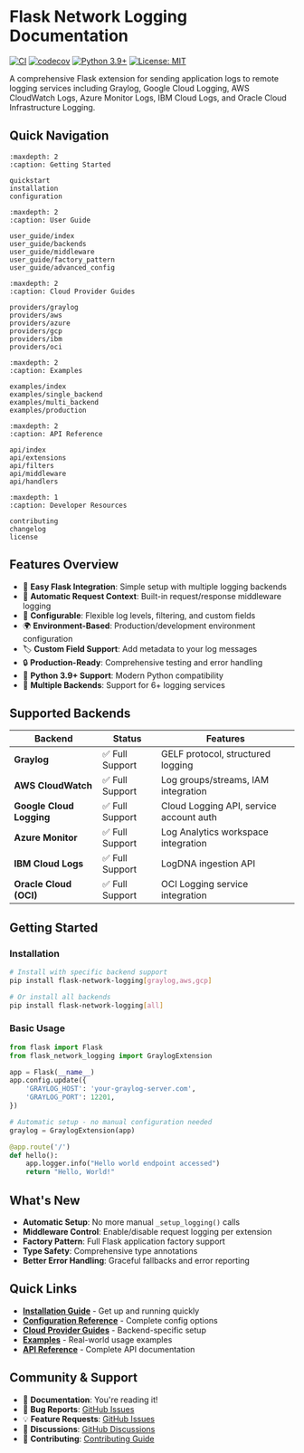 # Flask Network Logging Documentation

[![CI](https://github.com/MarcFord/flask-network-logging/actions/workflows/ci.yml/badge.svg?branch=main)](https://github.com/MarcFord/flask-network-logging/actions/workflows/ci.yml)
[![codecov](https://codecov.io/gh/MarcFord/flask-network-logging/branch/main/graph/badge.svg)](https://codecov.io/gh/MarcFord/flask-network-logging)
[![Python 3.9+](https://img.shields.io/badge/python-3.9+-blue.svg)](https://www.python.org/downloads/)
[![License: MIT](https://img.shields.io/badge/License-MIT-yellow.svg)](https://github.com/MarcFord/flask-network-logging/blob/main/LICENSE)

A comprehensive Flask extension for sending application logs to remote logging services including Graylog, Google Cloud Logging, AWS CloudWatch Logs, Azure Monitor Logs, IBM Cloud Logs, and Oracle Cloud Infrastructure Logging.

## Quick Navigation

```{toctree}
:maxdepth: 2
:caption: Getting Started

quickstart
installation
configuration
```

```{toctree}
:maxdepth: 2
:caption: User Guide

user_guide/index
user_guide/backends
user_guide/middleware
user_guide/factory_pattern
user_guide/advanced_config
```

```{toctree}
:maxdepth: 2
:caption: Cloud Provider Guides

providers/graylog
providers/aws
providers/azure
providers/gcp
providers/ibm
providers/oci
```

```{toctree}
:maxdepth: 2
:caption: Examples

examples/index
examples/single_backend
examples/multi_backend
examples/production
```

```{toctree}
:maxdepth: 2
:caption: API Reference

api/index
api/extensions
api/filters
api/middleware
api/handlers
```

```{toctree}
:maxdepth: 1
:caption: Developer Resources

contributing
changelog
license
```

## Features Overview

- 🚀 **Easy Flask Integration**: Simple setup with multiple logging backends
- 📝 **Automatic Request Context**: Built-in request/response middleware logging
- 🔧 **Configurable**: Flexible log levels, filtering, and custom fields
- 🌍 **Environment-Based**: Production/development environment configuration
- 🏷️ **Custom Field Support**: Add metadata to your log messages
- 🔒 **Production-Ready**: Comprehensive testing and error handling
- 🐍 **Python 3.9+ Support**: Modern Python compatibility
- 📡 **Multiple Backends**: Support for 6+ logging services

## Supported Backends

| Backend | Status | Features |
|---------|--------|----------|
| **Graylog** | ✅ Full Support | GELF protocol, structured logging |
| **AWS CloudWatch** | ✅ Full Support | Log groups/streams, IAM integration |
| **Google Cloud Logging** | ✅ Full Support | Cloud Logging API, service account auth |
| **Azure Monitor** | ✅ Full Support | Log Analytics workspace integration |
| **IBM Cloud Logs** | ✅ Full Support | LogDNA ingestion API |
| **Oracle Cloud (OCI)** | ✅ Full Support | OCI Logging service integration |

## Getting Started

### Installation

```bash
# Install with specific backend support
pip install flask-network-logging[graylog,aws,gcp]

# Or install all backends
pip install flask-network-logging[all]
```

### Basic Usage

```python
from flask import Flask
from flask_network_logging import GraylogExtension

app = Flask(__name__)
app.config.update({
    'GRAYLOG_HOST': 'your-graylog-server.com',
    'GRAYLOG_PORT': 12201,
})

# Automatic setup - no manual configuration needed
graylog = GraylogExtension(app)

@app.route('/')
def hello():
    app.logger.info("Hello world endpoint accessed")
    return "Hello, World!"
```

## What's New

- **Automatic Setup**: No more manual `_setup_logging()` calls
- **Middleware Control**: Enable/disable request logging per extension
- **Factory Pattern**: Full Flask application factory support
- **Type Safety**: Comprehensive type annotations
- **Better Error Handling**: Graceful fallbacks and error reporting

## Quick Links

- **[Installation Guide](installation.md)** - Get up and running quickly
- **[Configuration Reference](configuration.md)** - Complete config options
- **[Cloud Provider Guides](providers/index.md)** - Backend-specific setup
- **[Examples](examples/index.md)** - Real-world usage examples
- **[API Reference](api/index.md)** - Complete API documentation

## Community & Support

- 📖 **Documentation**: You're reading it!
- 🐛 **Bug Reports**: [GitHub Issues](https://github.com/MarcFord/flask-network-logging/issues)
- 💡 **Feature Requests**: [GitHub Issues](https://github.com/MarcFord/flask-network-logging/issues)
- 💬 **Discussions**: [GitHub Discussions](https://github.com/MarcFord/flask-network-logging/discussions)
- 🤝 **Contributing**: [Contributing Guide](contributing.md)
